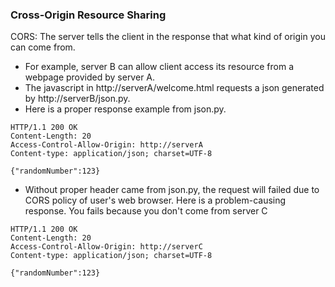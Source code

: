 ### Cross-Origin Resource Sharing
CORS: The server tells the client in the response that what kind of origin you can come from. 
* For example, server B can allow client access its resource from a webpage provided by server A. 
* The javascript in http://serverA/welcome.html requests a json generated by http://serverB/json.py. 
* Here is a proper response example from json.py.
```
HTTP/1.1 200 OK 
Content-Length: 20
Access-Control-Allow-Origin: http://serverA
Content-type: application/json; charset=UTF-8

{"randomNumber":123}
```
* Without proper header came from json.py, the request will failed due to CORS policy of user's web browser. Here is a problem-causing response. You fails because you don't come from server C 
```
HTTP/1.1 200 OK 
Content-Length: 20
Access-Control-Allow-Origin: http://serverC
Content-type: application/json; charset=UTF-8

{"randomNumber":123}
```
